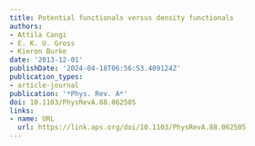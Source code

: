 ```yaml
---
title: Potential functionals versus density functionals
authors:
- Attila Cangi
- E. K. U. Gross
- Kieron Burke
date: '2013-12-01'
publishDate: '2024-04-18T06:56:53.409124Z'
publication_types:
- article-journal
publication: '*Phys. Rev. A*'
doi: 10.1103/PhysRevA.88.062505
links:
- name: URL
  url: https://link.aps.org/doi/10.1103/PhysRevA.88.062505
---
```

